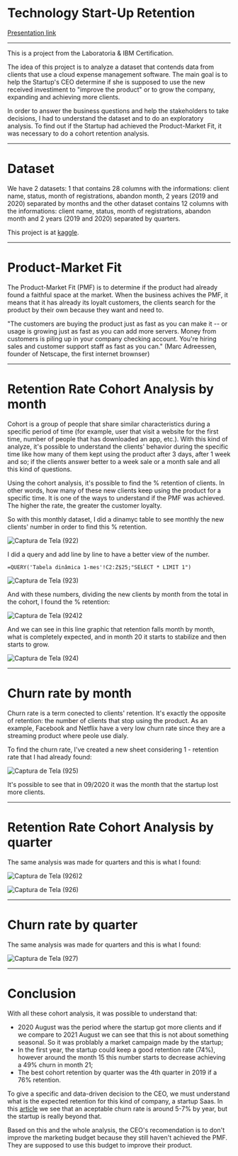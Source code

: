 # Technology Start-Up Retention

<a href="https://docs.google.com/spreadsheets/d/1nhep1Y2B5Q1BZo1Bnfg4xvkraRzmRU-pzn2DZhkNzRI/edit?usp=sharing">Presentation link</a>

***

This is a project from the Laboratoria & IBM Certification.

The idea of this project is to analyze a dataset that contends data from clients that use a cloud expense management software. The main goal is to help the Startup's CEO determine if she is supposed to use the new received investiment to "improve the product" or to grow the company, expanding and achieving more clients. 

In order to answer the business questions and help the stakeholders to take decisions,  I had to understand the dataset and to do an exploratory analysis. To find out if the Startup had achieved the Product-Market Fit, it was necessary to do a cohort retention analysis.

***

# Dataset

We have 2 datasets: 1 that contains 28 columns with the informations: client name, status, month of registrations, abandon month, 2 years (2019 and 2020) separated by months and the other dataset contains 12 columns with the informations: client name, status, month of registrations, abandon month and 2 years (2019 and 2020) separated by quarters.

This project is at <a href="https://www.kaggle.com/datasets/datacertlaboratoria/projeto-2-reteno-de-startup-tecnolgica">kaggle</a>.

***

# Product-Market Fit

The Product-Market Fit (PMF) is to determine if the product had already found a faithful space at the market. When the business achives the PMF, it means that it has already its loyalt customers, the clients search for the product by their own because they want and need to.

"The customers are buying the product just as fast as you can make it -- or usage is growing just as fast as you can add more servers. Money from customers is piling up in your company checking account. You're hiring sales and customer support staff as fast as you can." 
(Marc Adreessen, founder of Netscape, the first internet brownser)

***

# Retention Rate Cohort Analysis by month

Cohort is a group of people that share similar characteristics during a specific period of time (for example, user that visit a website for the first time, number of people that has downloaded an app, etc.). With this kind of analyze, it's possible to understand the clients' behavior during the specific time like how many of them kept using the product after 3 days, after 1 week and so; if the clients answer better to a week sale or a month sale and all this kind of questions.

Using the cohort analysis, it's possible to find the % retention of clients. In other words, how many of these new clients keep using the product for a specific time. It is one of the ways to understand if the PMF was achieved. The higher the rate, the greater the customer loyalty.

So with this monthly dataset, I did a dinamyc table to see monthly the new clients' number in order to find this % retention.

![Captura de Tela (922)](https://user-images.githubusercontent.com/106877571/177203717-ad0bb299-9260-4a90-a5e2-20a2d96971c7.png)

I did a query and add line by line to have a better view of the number.
```
=QUERY('Tabela dinâmica 1-mes'!C2:Z$25;"SELECT * LIMIT 1") 
```


![Captura de Tela (923)](https://user-images.githubusercontent.com/106877571/177204410-eecda666-2f27-43bf-ab0f-2dffa7aaa741.png)

And with these numbers, dividing the new clients by month from the total in the cohort, I found the % retention:

![Captura de Tela (924)2](https://user-images.githubusercontent.com/106877571/177204658-bfd346b3-0ed6-48a4-9c75-c7393507cc6d.png)

And we can see in this line graphic that retention falls month by month, what is completely expected, and in month 20 it starts to stabilize and then starts to grow. 

![Captura de Tela (924)](https://user-images.githubusercontent.com/106877571/177204703-c88c893a-1f13-4f28-a1ac-6762561bcc9e.png)

***

# Churn rate by month

Churn rate is a term conected to clients' retention. It's exactly the opposite of retention: the number of clients that stop using the product. As an example, Facebook and Netflix have a very low churn rate since they are a streaming product where peole use dialy.

To find the churn rate, I've created a new sheet considering 1 - retention rate that I had already found:

![Captura de Tela (925)](https://user-images.githubusercontent.com/106877571/177205951-622fe7fb-450d-401c-9437-2b418bb395c2.png)

It's possible to see that in 09/2020 it was the month that the startup lost more clients.

***

# Retention Rate Cohort Analysis by quarter

The same analysis was made for quarters and this is what I found:

![Captura de Tela (926)2](https://user-images.githubusercontent.com/106877571/177206156-97d38635-b4a1-45bd-89ce-671f21aef984.png)

![Captura de Tela (926)](https://user-images.githubusercontent.com/106877571/177206181-5d0b8e91-9fb0-4315-ada6-2bc64f009f81.png)

***

# Churn rate by quarter

The same analysis was made for quarters and this is what I found:

![Captura de Tela (927)](https://user-images.githubusercontent.com/106877571/177206381-915ae536-20bd-4e9c-b1da-040b7df60a6c.png)

***

# Conclusion

With all these cohort analysis, it was possible to understand that:
  - 2020 August was the period where the startup got more clients and if we compare to 2021 August we can see that this is not about something seasonal. So it was problably a market campaign made by the startup;
  - In the first year, the startup could keep a good retention rate (74%), however around the month 15 this number starts to decrease achieving a 49% churn in month 21;
  - The best cohort retention by quarter was the 4th quarter in 2019 if a 76% retention.
  
To give a specific and data-driven decision to the CEO, we must understand what is the expected retention for this kind of company, a startup Saas. In this <a href="https://sixteenventures.com/saas-churn-rate">article</a> we see that an aceptable churn rate is around 5-7% by year, but the startup is really beyond that.

Based on this and the whole analysis, the CEO's recomendation is to don't improve the marketing budget because they still haven't achieved the PMF. They are supposed to use this budget to improve their product.



